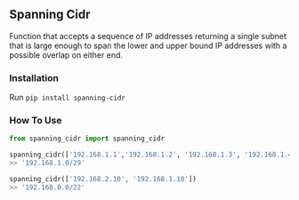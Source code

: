 ## Spanning Cidr

Function that accepts a sequence of IP addresses returning a single subnet that is large enough to span the lower and upper bound IP addresses with a possible overlap on either end.

### Installation

Run `pip install spanning-cidr`

### How To Use

```Python
from spanning_cidr import spanning_cidr

spanning_cidr(['192.168.1.1','192.168.1.2', '192.168.1.3', '192.168.1.4'])
>> '192.168.1.0/29'

spanning_cidr(['192.168.2.10', '192.168.1.10'])
>> '192.168.0.0/22'
```
